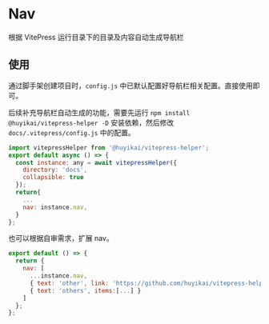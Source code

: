 # Nav

根据 VitePress 运行目录下的目录及内容自动生成导航栏

## 使用

通过脚手架创建项目时，`config.js` 中已默认配置好导航栏相关配置。直接使用即可。

后续补充导航栏自动生成的功能，需要先运行 `npm install @huyikai/vitepress-helper -D` 安装依赖，然后修改 `docs/.vitepress/config.js` 中的配置。

```js
import vitepressHelper from '@huyikai/vitepress-helper';
export default async () => {
  const instance: any = await vitepressHelper({
    directory: 'docs',
    collapsible: true
  });
  return{
    ...
    nav: instance.nav,
  }
};
```

也可以根据自审需求，扩展 nav。

```js
export default () => {
  return {
    nav: [
      ...instance.nav,
      { text: 'other', link: 'https://github.com/huyikai/vitepress-helper' },
      { text: 'others', items:[...] }
    ]
  };
};
```
